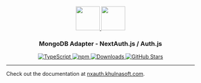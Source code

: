 <p align="center">
  <br/>
  <a href="https://nxauth.khulnasoft.com" target="_blank">
    <img height="64px" src="https://nxauth.khulnasoft.com/img/logo-sm.png" />
  </a>
  <a href="https://mongodb.com" target="_blank">
    <img height="64px" src="https://nxauth.khulnasoft.com/img/adapters/mongodb.svg"/>
  </a>
  <h3 align="center"><b>MongoDB Adapter</b> - NextAuth.js / Auth.js</a></h3>
  <p align="center" style="align: center;">
    <a href="https://npm.im/@nxauth/mongodb-adapter">
      <img src="https://img.shields.io/badge/TypeScript-blue?style=flat-square" alt="TypeScript" />
    </a>
    <a href="https://npm.im/@nxauth/mongodb-adapter">
      <img alt="npm" src="https://img.shields.io/npm/v/@nxauth/mongodb-adapter?color=green&label=@nxauth/mongodb-adapter&style=flat-square">
    </a>
    <a href="https://www.npmtrends.com/@nxauth/mongodb-adapter">
      <img src="https://img.shields.io/npm/dm/@nxauth/mongodb-adapter?label=%20downloads&style=flat-square" alt="Downloads" />
    </a>
    <a href="https://github.com/khulnasoft/nxauth/stargazers">
      <img src="https://img.shields.io/github/stars/khulnasoft/nxauth?style=flat-square" alt="GitHub Stars" />
    </a>
  </p>
</p>

---

Check out the documentation at [nxauth.khulnasoft.com](https://nxauth.khulnasoft.com/reference/adapter/mongodb).
